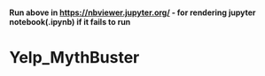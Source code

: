 #### Run above in https://nbviewer.jupyter.org/ - for rendering jupyter notebook(.ipynb) if it fails to run
# Yelp_MythBuster
